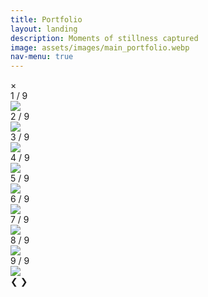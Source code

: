 ```yaml
---
title: Portfolio
layout: landing
description: Moments of stillness captured
image: assets/images/main_portfolio.webp
nav-menu: true
---
```


<!-- Main -->
<div id="main">

<!-- One 
<section id="one">
	<div class="inner">
		<header class="major">
			<h2>Sed amet aliquam</h2>
		</header>
		<p>Nullam et orci eu lorem consequat tincidunt vivamus et sagittis magna sed nunc rhoncus condimentum sem. In efficitur ligula tate urna. Maecenas massa vel lacinia pellentesque lorem ipsum dolor. Nullam et orci eu lorem consequat tincidunt. Vivamus et sagittis libero. Nullam et orci eu lorem consequat tincidunt vivamus et sagittis magna sed nunc rhoncus condimentum sem. In efficitur ligula tate urna.</p>
	</div>
</section> -->

<!-- One -->
<section id="one">
	<div class="inner">

<!-- Two -->
<section id="two">
	<!-- <span class="image fit"><img src="{% link assets/images/main_banner.webp %}" alt="" /></span> -->
	<div class="box alt">
		<div class="row 100% uniform">
			<!-- Start ROW 1 -->
			<div class="4u"><span class="image fit hover-img"><img onclick="openModal();currentSlide(1)" src="{% link assets/images/portfolio_2430.webp %}" alt="" /></span></div>
			<div class="4u"><span class="image fit hover-img"><img onclick="openModal();currentSlide(2)" src="{% link assets/images/portfolio_2266.webp %}" alt="" /></span></div>
			<div class="4u$"><span class="image fit hover-img"><img onclick="openModal();currentSlide(3)" src="{% link assets/images/portfolio_2367.webp %}" alt="" /></span></div>
			<!-- Break ROW 2 -->
			<div class="4u"><span class="image fit hover-img"><img onclick="openModal();currentSlide(4)" src="{% link assets/images/portfolio_1180.webp %}" alt="" /></span></div>
			<div class="4u"><span class="image fit hover-img"><img onclick="openModal();currentSlide(5)" src="{% link assets/images/portfolio_1160.webp %}" alt="" /></span></div>
			<div class="4u$"><span class="image fit hover-img"><img onclick="openModal();currentSlide(6)" src="{% link assets/images/portfolio_1156.webp %}" alt="" /></span></div>
			<!-- Break ROW 3 -->
			<div class="4u"><span class="image fit hover-img"><img onclick="openModal();currentSlide(7)" src="{% link assets/images/portfolio_6186.JPG %}" alt="" /></span></div>
			<div class="4u"><span class="image fit hover-img"><img onclick="openModal();currentSlide(8)" src="{% link assets/images/portfolio_6200.JPG %}" alt="" /></span></div>
			<div class="4u$"><span class="image fit hover-img"><img onclick="openModal();currentSlide(9)" src="{% link assets/images/portfolio_6226.JPG %}" alt="" /></span></div>
		</div>
	</div>
</section>

<!-- The Modal/Lightbox -->
<div id="slideModal" class="slide-modal">
	<!-- The Close button -->
	<span class="close" onclick="closeModal()">&times;</span>
	<!-- Modal content -->
	<div class="modal-content">
		<!-- The slides\images -->
		<!-- Start ROW 1 -->
		<div class="mySlides">
			<div class="numbertext">1 / 9</div>
			<img class="popImage" src="{% link assets/images/portfolio_2430.webp %}">
		</div>
		<div class="mySlides">
			<div class="numbertext">2 / 9</div>
			<img class="popImage" src="{% link assets/images/portfolio_2266.webp %}">
		</div>
		<div class="mySlides">
			<div class="numbertext">3 / 9</div>
			<img class="popImage" src="{% link assets/images/portfolio_2367.webp %}">
		</div>
		<!-- Break ROW 2 -->
		<div class="mySlides">
			<div class="numbertext">4 / 9</div>
			<img class="popImage" src="{% link assets/images/portfolio_1180.webp %}">
		</div>
		<div class="mySlides">
			<div class="numbertext">5 / 9</div>
			<img class="popImage" src="{% link assets/images/portfolio_1160.webp %}">
		</div>
		<div class="mySlides">
			<div class="numbertext">6 / 9</div>
			<img class="popImage" src="{% link assets/images/portfolio_1156.webp %}">
		</div>
		<!-- Break ROW 3 -->
		<div class="mySlides">
			<div class="numbertext">7 / 9</div>
			<img class="popImage" src="{% link assets/images/portfolio_6186.JPG %}">
		</div>
		<div class="mySlides">
			<div class="numbertext">8 / 9</div>
			<img class="popImage" src="{% link assets/images/portfolio_6200.JPG %}">
		</div>
		<div class="mySlides">
			<div class="numbertext">9 / 9</div>
			<img class="popImage" src="{% link assets/images/portfolio_6226.JPG %}">
		</div>
		<!-- Next/previous controls -->
		<a class="prevslide" onclick="plusSlides(-1)">&#10094;</a>
		<a class="nextslide" onclick="plusSlides(1)">&#10095;</a>
		<!-- Caption text 
		<div class="caption-container">
			<p id="caption"></p>
		</div> -->
		<!-- Thumbnail image controls
		<div class="column">
			<img class="demo" src="{% link assets/images/portfolio_2430.webp %}" onclick="currentSlide(1)" alt="Nature">
		</div>
		<div class="column">
			<img class="demo" src="{% link assets/images/portfolio_2266.webp %}" onclick="currentSlide(2)" alt="Snow">
		</div>
		<div class="column">
			<img class="demo" src="{% link assets/images/portfolio_2367.webp %}" onclick="currentSlide(3)" alt="Mountains">
		</div>
		<div class="column">
			<img class="demo" src="img4.jpg" onclick="currentSlide(4)" alt="Lights">
		</div> -->
  	</div>
</div>

<!-- Calling the JavaScript code -->
<script src="{{ '/assets/js/gallery.js' | relative_url }}"></script>

<script>
	// Aviram's to-do list of the gallery implementation:
	// * Make the background blurred out when gallery is open
	// * Make images transition fadein\fadeout between them
	// * DONE - Position the popped up image in center, with bezels (spacing) from top and bottom of browser
	// * DONE - Merge the gallery script into _main.js ??
	// * DONE - Add rounded edges to the pics in gallery
	// * DONE - Create infrastructure for single image enlarge pop-up for blog posts
</script>